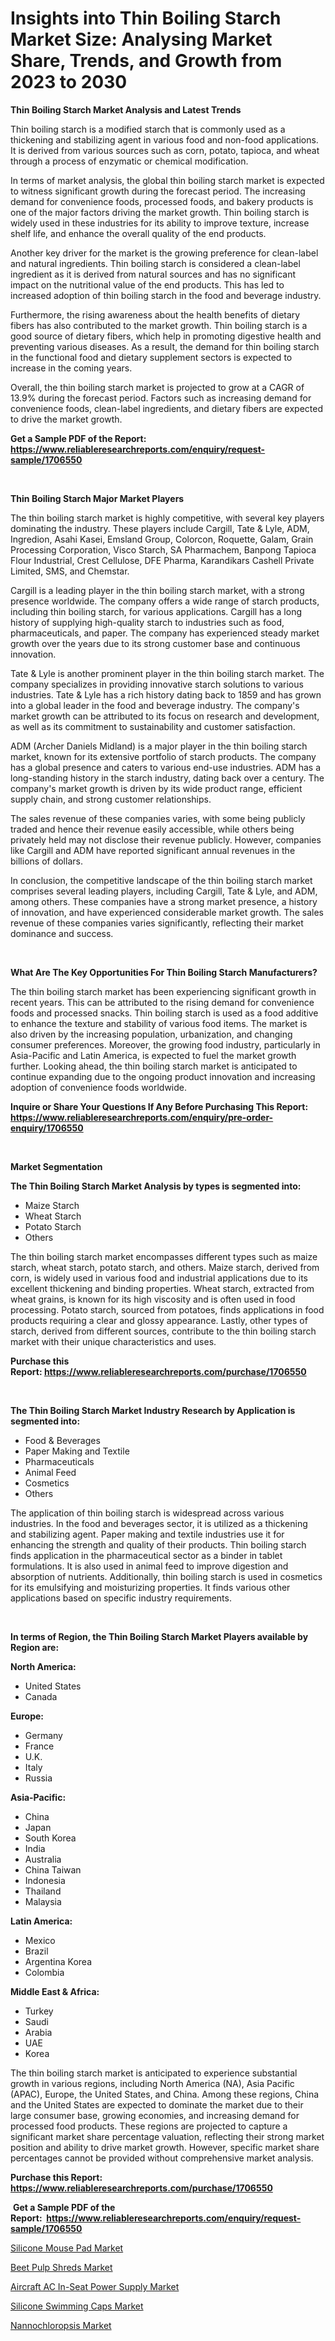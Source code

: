 <p><h1>Insights into Thin Boiling Starch Market Size: Analysing Market Share, Trends, and Growth from 2023 to 2030</h1></p><p><strong>Thin Boiling Starch Market Analysis and Latest Trends</strong></p>
<p><p>Thin boiling starch is a modified starch that is commonly used as a thickening and stabilizing agent in various food and non-food applications. It is derived from various sources such as corn, potato, tapioca, and wheat through a process of enzymatic or chemical modification.</p><p>In terms of market analysis, the global thin boiling starch market is expected to witness significant growth during the forecast period. The increasing demand for convenience foods, processed foods, and bakery products is one of the major factors driving the market growth. Thin boiling starch is widely used in these industries for its ability to improve texture, increase shelf life, and enhance the overall quality of the end products.</p><p>Another key driver for the market is the growing preference for clean-label and natural ingredients. Thin boiling starch is considered a clean-label ingredient as it is derived from natural sources and has no significant impact on the nutritional value of the end products. This has led to increased adoption of thin boiling starch in the food and beverage industry.</p><p>Furthermore, the rising awareness about the health benefits of dietary fibers has also contributed to the market growth. Thin boiling starch is a good source of dietary fibers, which help in promoting digestive health and preventing various diseases. As a result, the demand for thin boiling starch in the functional food and dietary supplement sectors is expected to increase in the coming years.</p><p>Overall, the thin boiling starch market is projected to grow at a CAGR of 13.9% during the forecast period. Factors such as increasing demand for convenience foods, clean-label ingredients, and dietary fibers are expected to drive the market growth.</p></p>
<p><strong>Get a Sample PDF of the Report:&nbsp; <a href="https://www.reliableresearchreports.com/enquiry/request-sample/1706550">https://www.reliableresearchreports.com/enquiry/request-sample/1706550</a></strong></p>
<p>&nbsp;</p>
<p><strong>Thin Boiling Starch Major Market Players</strong></p>
<p><p>The thin boiling starch market is highly competitive, with several key players dominating the industry. These players include Cargill, Tate & Lyle, ADM, Ingredion, Asahi Kasei, Emsland Group, Colorcon, Roquette, Galam, Grain Processing Corporation, Visco Starch, SA Pharmachem, Banpong Tapioca Flour Industrial, Crest Cellulose, DFE Pharma, Karandikars Cashell Private Limited, SMS, and Chemstar.</p><p>Cargill is a leading player in the thin boiling starch market, with a strong presence worldwide. The company offers a wide range of starch products, including thin boiling starch, for various applications. Cargill has a long history of supplying high-quality starch to industries such as food, pharmaceuticals, and paper. The company has experienced steady market growth over the years due to its strong customer base and continuous innovation.</p><p>Tate & Lyle is another prominent player in the thin boiling starch market. The company specializes in providing innovative starch solutions to various industries. Tate & Lyle has a rich history dating back to 1859 and has grown into a global leader in the food and beverage industry. The company's market growth can be attributed to its focus on research and development, as well as its commitment to sustainability and customer satisfaction.</p><p>ADM (Archer Daniels Midland) is a major player in the thin boiling starch market, known for its extensive portfolio of starch products. The company has a global presence and caters to various end-use industries. ADM has a long-standing history in the starch industry, dating back over a century. The company's market growth is driven by its wide product range, efficient supply chain, and strong customer relationships.</p><p>The sales revenue of these companies varies, with some being publicly traded and hence their revenue easily accessible, while others being privately held may not disclose their revenue publicly. However, companies like Cargill and ADM have reported significant annual revenues in the billions of dollars.</p><p>In conclusion, the competitive landscape of the thin boiling starch market comprises several leading players, including Cargill, Tate & Lyle, and ADM, among others. These companies have a strong market presence, a history of innovation, and have experienced considerable market growth. The sales revenue of these companies varies significantly, reflecting their market dominance and success.</p></p>
<p>&nbsp;</p>
<p><strong>What Are The Key Opportunities For Thin Boiling Starch Manufacturers?</strong></p>
<p><p>The thin boiling starch market has been experiencing significant growth in recent years. This can be attributed to the rising demand for convenience foods and processed snacks. Thin boiling starch is used as a food additive to enhance the texture and stability of various food items. The market is also driven by the increasing population, urbanization, and changing consumer preferences. Moreover, the growing food industry, particularly in Asia-Pacific and Latin America, is expected to fuel the market growth further. Looking ahead, the thin boiling starch market is anticipated to continue expanding due to the ongoing product innovation and increasing adoption of convenience foods worldwide.</p></p>
<p><strong>Inquire or Share Your Questions If Any Before Purchasing This Report: <a href="https://www.reliableresearchreports.com/enquiry/pre-order-enquiry/1706550">https://www.reliableresearchreports.com/enquiry/pre-order-enquiry/1706550</a></strong></p>
<p>&nbsp;</p>
<p><strong>Market Segmentation</strong></p>
<p><strong>The Thin Boiling Starch Market Analysis by types is segmented into:</strong></p>
<p><ul><li>Maize Starch</li><li>Wheat Starch</li><li>Potato Starch</li><li>Others</li></ul></p>
<p><p>The thin boiling starch market encompasses different types such as maize starch, wheat starch, potato starch, and others. Maize starch, derived from corn, is widely used in various food and industrial applications due to its excellent thickening and binding properties. Wheat starch, extracted from wheat grains, is known for its high viscosity and is often used in food processing. Potato starch, sourced from potatoes, finds applications in food products requiring a clear and glossy appearance. Lastly, other types of starch, derived from different sources, contribute to the thin boiling starch market with their unique characteristics and uses.</p></p>
<p><strong>Purchase this Report:&nbsp;<a href="https://www.reliableresearchreports.com/purchase/1706550">https://www.reliableresearchreports.com/purchase/1706550</a></strong></p>
<p>&nbsp;</p>
<p><strong>The Thin Boiling Starch Market Industry Research by Application is segmented into:</strong></p>
<p><ul><li>Food & Beverages</li><li>Paper Making and Textile</li><li>Pharmaceuticals</li><li>Animal Feed</li><li>Cosmetics</li><li>Others</li></ul></p>
<p><p>The application of thin boiling starch is widespread across various industries. In the food and beverages sector, it is utilized as a thickening and stabilizing agent. Paper making and textile industries use it for enhancing the strength and quality of their products. Thin boiling starch finds application in the pharmaceutical sector as a binder in tablet formulations. It is also used in animal feed to improve digestion and absorption of nutrients. Additionally, thin boiling starch is used in cosmetics for its emulsifying and moisturizing properties. It finds various other applications based on specific industry requirements.</p></p>
<p>&nbsp;</p>
<p><strong>In terms of Region, the Thin Boiling Starch Market Players available by Region are:</strong></p>
<p>
    <p> <strong> North America: </strong>
        <ul>
            <li>United States</li>
            <li>Canada</li>
        </ul>
        </p> 
    <p> <strong> Europe: </strong>
        <ul>
            <li>Germany</li>
            <li>France</li>
            <li>U.K.</li>
            <li>Italy</li>
            <li>Russia</li>
        </ul>
        </p> 
    <p> <strong> Asia-Pacific: </strong>
        <ul>
            <li>China</li>
            <li>Japan</li>
            <li>South Korea</li>
            <li>India</li>
            <li>Australia</li>
            <li>China Taiwan</li>
            <li>Indonesia</li>
            <li>Thailand</li>
            <li>Malaysia</li>
        </ul>
        </p> 
    <p> <strong> Latin America: </strong>
        <ul>
            <li>Mexico</li>
            <li>Brazil</li>
            <li>Argentina Korea</li>
            <li>Colombia</li>
        </ul>
        </p> 
    <p> <strong> Middle East & Africa: </strong>
        <ul>
            <li>Turkey</li>
            <li>Saudi</li>
            <li>Arabia</li>
            <li>UAE</li>
            <li>Korea</li>
        </ul>
    </p>
    </p>
<p><p>The thin boiling starch market is anticipated to experience substantial growth in various regions, including North America (NA), Asia Pacific (APAC), Europe, the United States, and China. Among these regions, China and the United States are expected to dominate the market due to their large consumer base, growing economies, and increasing demand for processed food products. These regions are projected to capture a significant market share percentage valuation, reflecting their strong market position and ability to drive market growth. However, specific market share percentages cannot be provided without comprehensive market analysis.</p></p>
<p><strong>Purchase this Report: <a href="https://www.reliableresearchreports.com/purchase/1706550">https://www.reliableresearchreports.com/purchase/1706550</a></strong></p>
<p>&nbsp;<strong>Get a Sample PDF of the Report:&nbsp;&nbsp;<a href="https://www.reliableresearchreports.com/enquiry/request-sample/1706550">https://www.reliableresearchreports.com/enquiry/request-sample/1706550</a></strong></p>
<p><strong></strong></p>
<p><p><a href="https://medium.com/@shivangi.reportprime/silicone-mouse-pad-nbsp-market-focuses-on-market-share-size-and-projected-forecast-till-2030-7a9924eee033">Silicone Mouse Pad Market</a></p><p><a href="https://github.com/melchekhinf/Market-Research-Report-List-1/blob/main/beet-pulp-shreds-market.md">Beet Pulp Shreds Market</a></p><p><a href="https://www.linkedin.com/pulse/aircraft-ac-in-seat-power-supply-market-share-amp-new-trends-tycve/">Aircraft AC In-Seat Power Supply Market</a></p><p><a href="https://medium.com/@aniket.reportprime23/silicone-swimming-caps-market-size-market-outlook-and-market-forecast-2023-to-2030-198641025013">Silicone Swimming Caps Market</a></p><p><a href="https://github.com/merzlyukov93/Market-Research-Report-List-1/blob/main/nannochloropsis-market.md">Nannochloropsis Market</a></p></p>